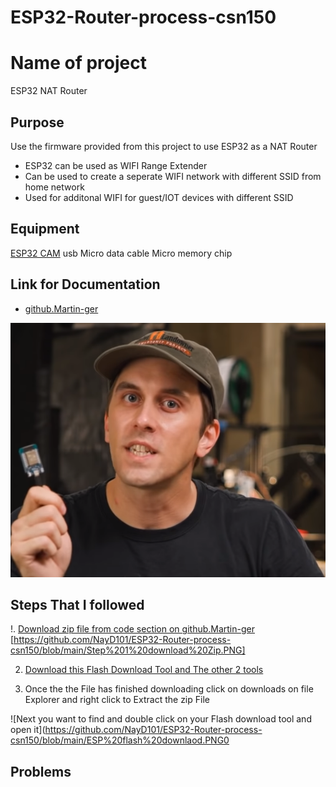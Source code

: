 # ESP32-Router-process-csn150


# Name of project 
ESP32 NAT Router


## Purpose 
Use the firmware provided from this project to use ESP32 as a NAT Router  
+ ESP32 can be used as WIFI Range Extender
+ Can be used to create a seperate WIFI network with different SSID from home network
+ Used for additonal WIFI for guest/IOT devices with different SSID 



## Equipment 
[ESP32 CAM](https://www.amazon.com/Aokin-ESP32-CAM-Development-Bluetooth-Arduino/dp/B08SLD8DKV/ref=sr_1_10?keywords=esp32%2Bcam&qid=1678904661&sr=8-10&th=1)
usb Micro data cable
Micro memory chip 


## Link for Documentation 

+ [github.Martin-ger](https://github.com/martin-ger/esp32_nat_router)

![youtube ESP32 video](https://github.com/NayD101/ESP32-Router-process-csn150/blob/main/Martin%20youtube.png)

## Steps That I followed 

!. [Download zip file from code section on github.Martin-ger](https://github.com/martin-ger/esp32_nat_router)
  [https://github.com/NayD101/ESP32-Router-process-csn150/blob/main/Step%201%20download%20Zip.PNG]

2. [Download this Flash Download Tool and The other 2 tools](https://www.espressif.com/en/support/download/other-tools) 

3. Once the the File has finished downloading click on downloads on file Explorer and right click to Extract the zip File

![Next you want to find and double click on your Flash download tool and open it](https://github.com/NayD101/ESP32-Router-process-csn150/blob/main/ESP%20flash%20downlaod.PNG0





## Problems 





